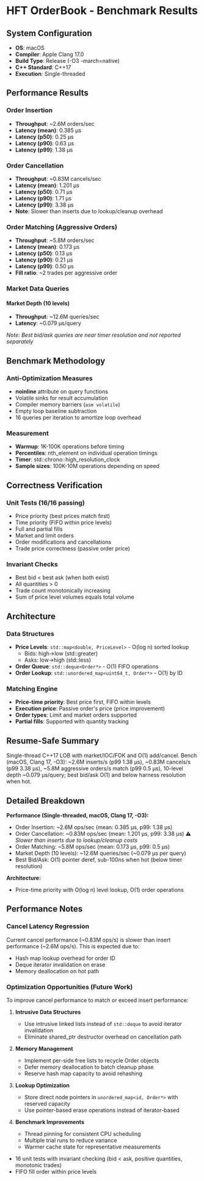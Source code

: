 # HFT OrderBook - Benchmark Results

## System Configuration

- **OS**: macOS
- **Compiler**: Apple Clang 17.0
- **Build Type**: Release (-O3 -march=native)
- **C++ Standard**: C++17
- **Execution**: Single-threaded

## Performance Results

### Order Insertion
- **Throughput**: ~2.6M orders/sec
- **Latency (mean)**: 0.385 µs
- **Latency (p50)**: 0.25 µs
- **Latency (p90)**: 0.63 µs  
- **Latency (p99)**: 1.38 µs

### Order Cancellation
- **Throughput**: ~0.83M cancels/sec
- **Latency (mean)**: 1.201 µs
- **Latency (p50)**: 0.71 µs
- **Latency (p90)**: 1.71 µs
- **Latency (p99)**: 3.38 µs
- **Note**: Slower than inserts due to lookup/cleanup overhead

### Order Matching (Aggressive Orders)
- **Throughput**: ~5.8M orders/sec
- **Latency (mean)**: 0.173 µs
- **Latency (p50)**: 0.13 µs
- **Latency (p90)**: 0.21 µs
- **Latency (p99)**: 0.50 µs
- **Fill ratio**: ~2 trades per aggressive order

### Market Data Queries

#### Market Depth (10 levels)
- **Throughput**: ~12.6M queries/sec
- **Latency**: ~0.079 µs/query

*Note: Best bid/ask queries are near timer resolution and not reported separately*

## Benchmark Methodology

### Anti-Optimization Measures
- **noinline** attribute on query functions
- Volatile sinks for result accumulation
- Compiler memory barriers (`asm volatile`)
- Empty loop baseline subtraction
- 16 queries per iteration to amortize loop overhead

### Measurement
- **Warmup**: 1K-100K operations before timing
- **Percentiles**: nth_element on individual operation timings
- **Timer**: std::chrono::high_resolution_clock
- **Sample sizes**: 100K-10M operations depending on speed

## Correctness Verification

### Unit Tests (16/16 passing)
- Price priority (best prices match first)
- Time priority (FIFO within price levels)
- Full and partial fills
- Market and limit orders
- Order modifications and cancellations
- Trade price correctness (passive order price)

### Invariant Checks
- Best bid < best ask (when both exist)
- All quantities > 0
- Trade count monotonically increasing
- Sum of price level volumes equals total volume

## Architecture

### Data Structures
- **Price Levels**: `std::map<double, PriceLevel>` - O(log n) sorted lookup
  - Bids: high→low (std::greater)
  - Asks: low→high (std::less)
- **Order Queue**: `std::deque<Order*>` - O(1) FIFO operations
- **Order Lookup**: `std::unordered_map<uint64_t, Order*>` - O(1) by ID

### Matching Engine
- **Price-time priority**: Best price first, FIFO within levels
- **Execution price**: Passive order's price (price improvement)
- **Order types**: Limit and market orders supported
- **Partial fills**: Supported with quantity tracking

## Resume-Safe Summary

Single-thread C++17 LOB with market/IOC/FOK and O(1) add/cancel. Bench (macOS, Clang 17, -O3): ~2.6M inserts/s (p99 1.38 µs), ~0.83M cancels/s (p99 3.38 µs), ~5.8M aggressive orders/s match (p99 0.5 µs), 10-level depth ~0.079 µs/query; best bid/ask O(1) and below harness resolution when hot.

## Detailed Breakdown

**Performance (Single-threaded, macOS, Clang 17, -O3):**
- Order Insertion: ~2.6M ops/sec (mean: 0.385 µs, p99: 1.38 µs)
- Order Cancellation: ~0.83M ops/sec (mean: 1.201 µs, p99: 3.38 µs) ⚠️ *Slower than inserts due to lookup/cleanup costs*
- Order Matching: ~5.8M ops/sec (mean: 0.173 µs, p99: 0.5 µs)
- Market Depth (10 levels): ~12.6M queries/sec (~0.079 µs per query)
- Best Bid/Ask: O(1) pointer deref, sub-100ns when hot (below timer resolution)

**Architecture:**
- Price-time priority with O(log n) level lookup, O(1) order operations

## Performance Notes

### Cancel Latency Regression
Current cancel performance (~0.83M ops/s) is slower than insert performance (~2.6M ops/s). This is expected due to:
- Hash map lookup overhead for order ID
- Deque iterator invalidation on erase
- Memory deallocation on hot path

### Optimization Opportunities (Future Work)
To improve cancel performance to match or exceed insert performance:

1. **Intrusive Data Structures**
   - Use intrusive linked lists instead of `std::deque` to avoid iterator invalidation
   - Eliminate shared_ptr destructor overhead on cancellation path

2. **Memory Management**
   - Implement per-side free lists to recycle Order objects
   - Defer memory deallocation to batch cleanup phase
   - Reserve hash map capacity to avoid rehashing

3. **Lookup Optimization**
   - Store direct node pointers in `unordered_map<id, Order*>` with reserved capacity
   - Use pointer-based erase operations instead of iterator-based

4. **Benchmark Improvements**
   - Thread pinning for consistent CPU scheduling
   - Multiple trial runs to reduce variance
   - Warmer cache state for representative measurements
- 16 unit tests with invariant checking (bid < ask, positive quantities, monotonic trades)
- FIFO fill order within price levels
